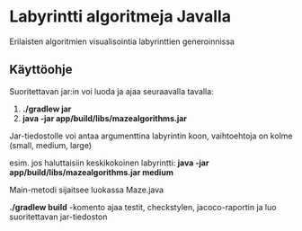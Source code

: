 # Labyrintti algoritmeja Javalla

Erilaisten algoritmien visualisointia labyrinttien generoinnissa

## Käyttöohje

Suoritettavan jar:in voi luoda ja ajaa seuraavalla tavalla:

1. **./gradlew jar**
2. **java -jar app/build/libs/mazealgorithms.jar**

Jar-tiedostolle voi antaa argumenttina labyrintin koon, vaihtoehtoja on kolme (small, medium, large)

esim. jos haluttaisiin keskikokoinen labyrintti: **java -jar app/build/libs/mazealgorithms.jar medium**

Main-metodi sijaitsee luokassa Maze.java


**./gradlew build** -komento ajaa testit, checkstylen, jacoco-raportin ja luo suoritettavan jar-tiedoston
